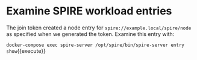 # Examine SPIRE workload entries

The join token created a node entry for `spire://example.local/spire/node`
as specified when we generated the token. Examine this entry with:

`docker-compose exec spire-server /opt/spire/bin/spire-server entry show`{{execute}}
